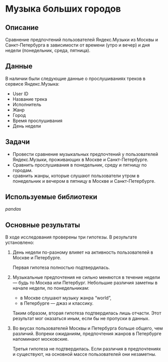 # Музыка больших городов

## Описание

Сравнение предпочтений пользователей Яндекс.Музыки из Москвы и Санкт-Петербурга в зависимости от времени (утро и вечер) и дня недели (понедельник, среда, пятница).


## Данные

В наличии были следующие данные о прослушиваниях треков в сервисе Яндекс.Музыка:
- User ID
- Название трека
- Исполнитель
- Жанр
- Город
- Время прослушивания
- День недели


## Задачи

- Провести сравнение музыкальных предпочтений у пользователей Яндекс.Музыки, проживающих в Москве и Санкт-Петербурге.
- Сравнить прослушивания в понедельник, среду и пятницу по городам.
- cравнить жанры, которые слушают пользователи утром в понедельник и вечером в пятницу в Москве и Санкт-Петербурге.


## Используемые библиотеки
*pandas*


## Основные результаты

В ходе исследования проверены три гипотезы. В результате установлено:

1. День недели по-разному влияет на активность пользователей в Москве и Петербурге.

   Первая гипотеза полностью подтвердилась.

2. Музыкальные предпочтения не сильно меняются в течение недели — будь то Москва или Петербург. Небольшие различия заметны в начале недели, по понедельникам:
    * в Москве слушают музыку жанра “world”,
    * в Петербурге — джаз и классику.

   Таким образом, вторая гипотеза подтвердилась лишь отчасти. Этот результат мог оказаться иным, если бы не пропуски в данных.

3. Во вкусах пользователей Москвы и Петербурга больше общего, чем различий. Вопреки ожиданиям, предпочтения жанров в Петербурге напоминают московские.

   Третья гипотеза не подтвердилась. Если различия в предпочтениях и существуют, на основной массе пользователей они незаметны.

